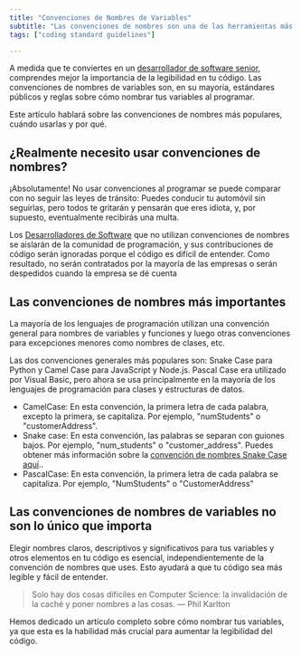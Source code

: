```yaml
---
title: "Convenciones de Nombres de Variables"
subtitle: "Las convenciones de nombres son una de las herramientas más efectivas para aumentar la legibilidad del código. Casi todas las empresas tienen una, y tú también deberías tener una."
tags: ["coding standard guidelines"]

---
```


A medida que te conviertes en un [desarrollador de software senior](https://4geeksacademy.com/es/coding-bootcamps/desarrollador-full-stack?lang=es), comprendes mejor la importancia de la legibilidad en tu código. Las convenciones de nombres de variables son, en su mayoría, estándares públicos y reglas sobre cómo nombrar tus variables al programar.

Este artículo hablará sobre las convenciones de nombres más populares, cuándo usarlas y por qué.

## ¿Realmente necesito usar convenciones de nombres?

¡Absolutamente! No usar convenciones al programar se puede comparar con no seguir las leyes de tránsito: Puedes conducir tu automóvil sin seguirlas, pero todos te gritarán y pensarán que eres idiota, y, por supuesto, eventualmente recibirás una multa.

Los [Desarrolladores de Software](https://4geeks.com/es/read/full-stack) que no utilizan convenciones de nombres se aislarán de la comunidad de programación, y sus contribuciones de código serán ignoradas porque el código es difícil de entender. Como resultado, no serán contratados por la mayoría de las empresas o serán despedidos cuando la empresa se dé cuenta

## Las convenciones de nombres más importantes

La mayoría de los lenguajes de programación utilizan una convención general para nombres de variables y funciones y luego otras convenciones para excepciones menores como nombres de clases, etc.

Las dos convenciones generales más populares son: Snake Case para Python y Camel Case para JavaScript y Node.js. Pascal Case era utilizado por Visual Basic, pero ahora se usa principalmente en la mayoría de los lenguajes de programación para clases y estructuras de datos.

- CamelCase: En esta convención, la primera letra de cada palabra, excepto la primera, se capitaliza. Por ejemplo, "numStudents" o "customerAddress".
- Snake case: En esta convención, las palabras se separan con guiones bajos. Por ejemplo, "num_students" o "customer_address". Puedes obtener más información sobre la [convención de nombres Snake Case aquí](/lesson/snake-case-variable-naming-convention)..
- PascalCase: En esta convención, la primera letra de cada palabra se capitaliza. Por ejemplo, "NumStudents" o "CustomerAddress"

## Las convenciones de nombres de variables no son lo único que importa

Elegir nombres claros, descriptivos y significativos para tus variables y otros elementos en tu código es esencial, independientemente de la convención de nombres que uses. Esto ayudará a que tu código sea más legible y fácil de entender.

> Solo hay dos cosas difíciles en Computer Science: la invalidación de la caché y poner nombres a las cosas. — Phil Karlton

Hemos dedicado un artículo completo sobre cómo nombrar tus variables, ya que esta es la habilidad más crucial para aumentar la legibilidad del código.

